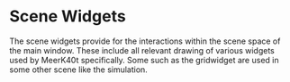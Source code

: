 # Scene Widgets

The scene widgets provide for the interactions within the scene space of the main window. These include all relevant drawing of various widgets used by MeerK40t specifically. Some such as the gridwidget are used in some other scene like the simulation.
